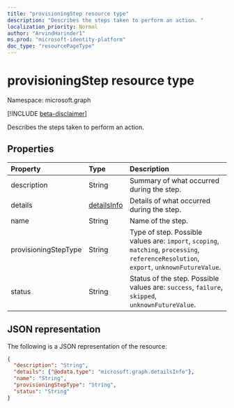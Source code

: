 ```yaml
---
title: "provisioningStep resource type"
description: "Describes the steps taken to perform an action. "
localization_priority: Normal
author: "ArvindHarinder1"
ms.prod: "microsoft-identity-platform"
doc_type: "resourcePageType"
---
```


# provisioningStep resource type

Namespace: microsoft.graph

[!INCLUDE [beta-disclaimer](../../includes/beta-disclaimer.md)]

Describes the steps taken to perform an action.

## Properties

| Property     | Type        | Description |
|:-------------|:------------|:------------|
|description|String|Summary of what occurred during the step.|
|details|[detailsInfo](detailsinfo.md)|Details of what occurred during the step.|
|name|String|Name of the step.|
|provisioningStepType|String| Type of step. Possible values are: `import`, `scoping`, `matching`, `processing`, `referenceResolution`, `export`, `unknownFutureValue`.|
|status|String| Status of the step. Possible values are: `success`, `failure`, `skipped`, `unknownFutureValue`.|

## JSON representation

The following is a JSON representation of the resource.

<!-- {
  "blockType": "resource",
  "optionalProperties": [

  ],
  "@odata.type": "microsoft.graph.provisioningStep",
  "baseType": null
}-->

```json
{
  "description": "String",
  "details": {"@odata.type": "microsoft.graph.detailsInfo"},
  "name": "String",
  "provisioningStepType": "String",
  "status": "String"
}
```

<!-- uuid: 16cd6b66-4b1a-43a1-adaf-3a886856ed98
2019-02-04 14:57:30 UTC -->
<!-- {
  "type": "#page.annotation",
  "description": "provisioningStep resource",
  "keywords": "",
  "section": "documentation",
  "tocPath": ""
}-->
